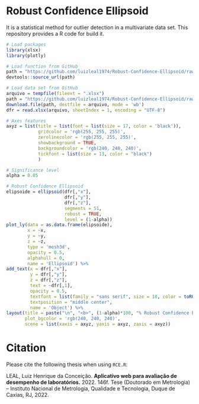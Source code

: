 # Robust Confidence Ellipsoid

It is a statistical method for outlier detection in a multivariate data set. This repository provides a R code for build it.

```r
# Load packages
library(xlsx)
library(plotly)

# Load function from GitHub
path = "https://github.com/luizleal1974/Robust-Confidence-Ellipsoid/raw/main/RCE.R"
devtools::source_url(path)

# Load data set from GitHub
arquivo = tempfile(fileext = ".xlsx")
path = "https://github.com/luizleal1974/Robust-Confidence-Ellipsoid/raw/main/data.xlsx"
download.file(path, destfile = arquivo, mode = 'wb')
dfr = read.xlsx(arquivo, sheetIndex = 1, encoding = "UTF-8")

# Axes features
axyz = list(title = list(font = list(size = 17, color = 'black')),
            gridcolor = 'rgb(255, 255, 255)',
            zerolinecolor = 'rgb(255, 255, 255)',
            showbackground = TRUE,
            backgroundcolor = 'rgb(240, 240, 240)',
            tickfont = list(size = 13, color = "black")
            )

# Significance level
alpha = 0.05

# Robust Confidence Ellipsoid
elipsoide = ellipsoid(dfr[,"x"],
                      dfr[,"y"],
                      dfr[,"z"],
                      segments = 51,
                      robust = TRUE,
                      level = (1-alpha))
plot_ly(data = as.data.frame(elipsoide),
        x = ~x,
        y = ~y,
        z = ~z,
        type = 'mesh3d',
        opacity = 0.5,
        alphahull = 0,
        name = 'Ellipsoid') %>%
add_text(x = dfr[,"x"],
         y = dfr[,"y"],
         z = dfr[,"z"],
         text = ~dfr[,1],
         opacity = 0.5,
         textfont = list(family = "sans serif", size = 18, color = toRGB("black")),
         textposition = "middle center",
         name = 'Object') %>%
layout(title = paste("\n", "<b>", (1-alpha)*100, "% Robust Confidence Ellipsoid</b>" , sep=""),
       plot_bgcolor = 'rgb(240, 240, 240)',
       scene = list(xaxis = axyz, yaxis = axyz, zaxis = axyz))
```

# Citation

Please cite the following thesis when using `RCE.R`:

LEAL, Luiz Henrique da Conceição. <b>Aplicativo web para avaliação de desempenho de laboratórios.</b> 2022. 146f. Tese (Doutorado em Metrologia) – Instituto Nacional de Metrologia, Qualidade e Tecnologia, Duque de Caxias, RJ, 2022.
